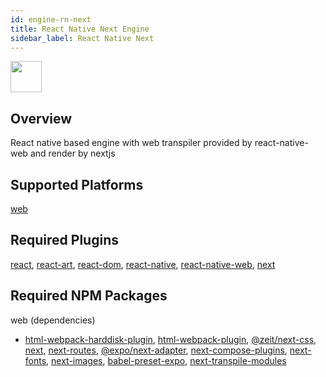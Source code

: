 ```yaml
---
id: engine-rn-next
title: React Native Next Engine
sidebar_label: React Native Next
---
```


<img src="https://renative.org/img/ic_engine.png" width=50 height=50 />

<!--AUTO_GENERATED_START-->


## Overview

React native based engine with web transpiler provided by react-native-web and render by nextjs

## Supported Platforms

[web](platform-web.md)

## Required Plugins

[react](plugins#react), [react-art](plugins#react-art), [react-dom](plugins#react-dom), [react-native](plugins#react-native), [react-native-web](plugins#react-native-web), [next](plugins#next)

## Required NPM Packages

web (dependencies)
  - [html-webpack-harddisk-plugin](https://www.npmjs.com/package/html-webpack-harddisk-plugin), [html-webpack-plugin](https://www.npmjs.com/package/html-webpack-plugin), [@zeit/next-css](https://www.npmjs.com/package/@zeit/next-css), [next](https://www.npmjs.com/package/next), [next-routes](https://www.npmjs.com/package/next-routes), [@expo/next-adapter](https://www.npmjs.com/package/@expo/next-adapter), [next-compose-plugins](https://www.npmjs.com/package/next-compose-plugins), [next-fonts](https://www.npmjs.com/package/next-fonts), [next-images](https://www.npmjs.com/package/next-images), [babel-preset-expo](https://www.npmjs.com/package/babel-preset-expo), [next-transpile-modules](https://www.npmjs.com/package/next-transpile-modules)





<!--AUTO_GENERATED_END-->
